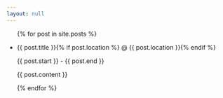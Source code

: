 ```yaml
---
layout: null
---
```

<ul class="timeline">
{% for post in site.posts %}
<li>
  <span class="dot"></span>
  <div class="event">
    <p class="job">
      {{ post.title }}{% if post.location %} @ {{ post.location }}{% endif %}
    </p>
    <p class="duration">{{ post.start }} - {{ post.end }}</p>
    <p class="content">{{ post.content }}</p>
  </div>
</li>
{% endfor %}
</ul>
